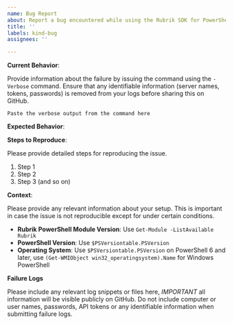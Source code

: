 ```yaml
---
name: Bug Report
about: Report a bug encountered while using the Rubrik SDK for PowerShell.
title: ''
labels: kind-bug
assignees: ''

---
```


<!-- Please use this template while reporting a bug and provide as much info as possible. Not doing so may result in your bug not being addressed in a timely manner. Thanks!-->

<!-- Any bug reports submitted will be visible publicly, do not include any confidential information in this bug report. !-->

**Current Behavior**:

Provide information about the failure by issuing the command using the `-Verbose` command. Ensure that any identifiable information (server names, tokens, passwords) is removed from your logs before sharing this on GitHub. 

```
Paste the verbose output from the command here
```

**Expected Behavior**:

**Steps to Reproduce**:

Please provide detailed steps for reproducing the issue.

1. Step 1
1. Step 2
1. Step 3 (and so on)

**Context**:

Please provide any relevant information about your setup. This is important in case the issue is not reproducible except for under certain conditions.

* **Rubrik PowerShell Module Version**: Use `Get-Module -ListAvailable Rubrik`
* **PowerShell Version**: Use `$PSVersiontable.PSVersion`
* **Operating System**: Use `$PSVersiontable.PSVersion` on PowerShell 6 and later, use `(Get-WMIObject win32_operatingsystem).Name` for Windows PowerShell

**Failure Logs**

Please include any relevant log snippets or files here, *IMPORTANT* all information will be visible publicly on GitHub. Do not include computer or user names, passwords, API tokens or any identifiable information when submitting failure logs.
